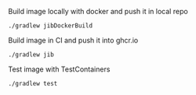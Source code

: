 Build image locally with docker and push it in local repo
```shell
./gradlew jibDockerBuild
```

Build image in CI and push it into ghcr.io
```shell
./gradlew jib
```

Test image with TestContainers
```shell
./gradlew test
```